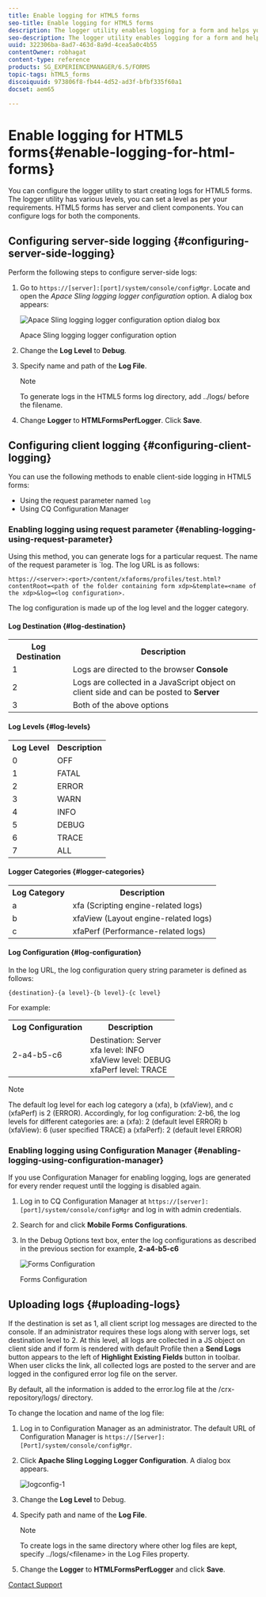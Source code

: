 ```yaml
---
title: Enable logging for HTML5 forms
seo-title: Enable logging for HTML5 forms
description: The logger utility enables logging for a form and helps you debug form-related issues.
seo-description: The logger utility enables logging for a form and helps you debug form-related issues.
uuid: 322306ba-8ad7-463d-8a9d-4cea5a0c4b55
contentOwner: robhagat
content-type: reference
products: SG_EXPERIENCEMANAGER/6.5/FORMS
topic-tags: hTML5_forms
discoiquuid: 973806f8-fb44-4d52-ad3f-bfbf335f60a1
docset: aem65

---
```


# Enable logging for HTML5 forms{#enable-logging-for-html-forms}

You can configure the logger utility to start creating logs for HTML5 forms. The logger utility has various levels, you can set a level as per your requirements. HTML5 forms has server and client components. You can configure logs for both the components.

## Configuring server-side logging {#configuring-server-side-logging}

Perform the following steps to configure server-side logs:

1. Go to `https://[server]:[port]/system/console/configMgr`. Locate and open the *Apace Sling logging logger configuration* option. A dialog box appears:

   ![ Apace Sling logging logger configuration option dialog box](assets/logconfig.png)

   Apace Sling logging logger configuration option

1. Change the **Log Level** to **Debug**.

1. Specify name and path of the **Log File**.

   >[!NOTE]
   >
   >To generate logs in the HTML5 forms log directory, add ../logs/ before the filename.

1. Change **Logger** to **HTMLFormsPerfLogger**. Click **Save**.

## Configuring client logging {#configuring-client-logging}

You can use the following methods to enable client-side logging in HTML5 forms:

* Using the request parameter named `log`
* Using CQ Configuration Manager

### Enabling logging using request parameter {#enabling-logging-using-request-parameter}

Using this method, you can generate logs for a particular request. The name of the request parameter is `log. The log URL is as follows:

`https://<server>:<port>/content/xfaforms/profiles/test.html?contentRoot=<path of the folder containing form xdp>&template=<name of the xdp>&log=<log configuration>.`

The log configuration is made up of the log level and the logger category.

#### Log Destination {#log-destination}

<table>
 <tbody>
  <tr>
   <th><strong>Log Destination</strong></th>
   <th><strong>Description</strong></th>
  </tr>
  <tr>
   <td>1</td>
   <td>Logs are directed to the browser <strong>Console</strong></td>
  </tr>
  <tr>
   <td>2</td>
   <td>Logs are collected in a JavaScript object on client side and can be posted to <strong>Server</strong> </td>
  </tr>
  <tr>
   <td>3</td>
   <td>Both of the above options<br /> </td>
  </tr>
 </tbody>
</table>

#### Log Levels {#log-levels}

<table>
 <tbody>
  <tr>
   <th>Log Level</th>
   <th>Description</th>
  </tr>
  <tr>
   <td>0</td>
   <td>OFF<br type="_moz" /> </td>
  </tr>
  <tr>
   <td>1</td>
   <td>FATAL<br type="_moz" /> </td>
  </tr>
  <tr>
   <td>2</td>
   <td>ERROR<br type="_moz" /> </td>
  </tr>
  <tr>
   <td>3</td>
   <td>WARN<br type="_moz" /> </td>
  </tr>
  <tr>
   <td>4</td>
   <td>INFO<br type="_moz" /> </td>
  </tr>
  <tr>
   <td>5</td>
   <td>DEBUG<br type="_moz" /> </td>
  </tr>
  <tr>
   <td>6</td>
   <td>TRACE<br type="_moz" /> </td>
  </tr>
  <tr>
   <td>7</td>
   <td>ALL<br type="_moz" /> </td>
  </tr>
 </tbody>
</table>

#### Logger Categories {#logger-categories}

<table>
 <tbody>
  <tr>
   <th>Log Category</th>
   <th>Description</th>
  </tr>
  <tr>
   <td>a</td>
   <td>xfa (Scripting engine-related logs)</td>
  </tr>
  <tr>
   <td>b</td>
   <td>xfaView (Layout engine-related logs)<br type="_moz" /> </td>
  </tr>
  <tr>
   <td>c</td>
   <td>xfaPerf (Performance-related logs)<br type="_moz" /> </td>
  </tr>
 </tbody>
</table>

#### Log Configuration {#log-configuration}

In the log URL, the log configuration query string parameter is defined as follows:

`{destination}-{a level}-{b level}-{c level}`

For example:

<table>
 <tbody>
  <tr>
   <th>Log Configuration</th>
   <th>Description</th>
  </tr>
  <tr>
   <td>2-a4-b5-c6<br type="_moz" /> </td>
   <td>Destination: Server<br /> xfa level: INFO<br /> xfaView level: DEBUG<br /> xfaPerf level: TRACE</td>
  </tr>
 </tbody>
</table>

>[!NOTE]
>
>The default log level for each log category a (xfa), b (xfaView), and c (xfaPerf) is 2 (ERROR). Accordingly, for log configuration: 2-b6, the log levels for different categories are:
>a (xfa): 2 (default level ERROR)
>b (xfaView): 6 (user specified TRACE)
>a (xfaPerf): 2 (default level ERROR)

### Enabling logging using Configuration Manager {#enabling-logging-using-configuration-manager}

If you use Configuration Manager for enabling logging, logs are generated for every render request until the logging is disabled again.

1. Log in to CQ Configuration Manager at `https://[server]:[port]/system/console/configMgr` and log in with admin credentials.
1. Search for and click **Mobile Forms Configurations**.
1. In the Debug Options text box, enter the log configurations as described in the previous section for example, **2-a4-b5-c6**

   ![Forms Configuration](assets/forms_configuration.png)

   Forms Configuration

## Uploading logs {#uploading-logs}

If the destination is set as 1, all client script log messages are directed to the console. If an administrator requires these logs along with server logs, set destination level to 2. At this level, all logs are collected in a JS object on client side and if form is rendered with default Profile then a **Send Logs** button appears to the left of **Highlight Existing Fields** button in toolbar. When user clicks the link, all collected logs are posted to the server and are logged in the configured error log file on the server.

By default, all the information is added to the error.log file at the /crx-repository/logs/ directory.

To change the location and name of the log file:

1. Log in to Configuration Manager as an administrator. The default URL of Configuration Manager is `https://[Server]:[Port]/system/console/configMgr`.
1. Click **Apache Sling Logging Logger Configuration**. A dialog box appears.

   ![logconfig-1](assets/logconfig-1.png)

1. Change the **Log Level** to Debug.

1. Specify path and name of the **Log File**.

   >[!NOTE]
   >
   >To create logs in the same directory where other log files are kept, specify ../logs/&lt;filename&gt; in the Log Files property.

1. Change the **Logger** to **HTMLFormsPerfLogger** and click **Save**.

[Contact Support](https://www.adobe.com/account/sign-in.supportportal.html)
